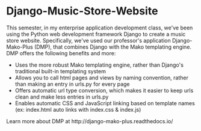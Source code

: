 # Django-Music-Store-Website
This semester, in my enterprise application development class, we've been using the Python web development framework Django to create a music store website. Specifically, we've used our professor's application Django-Mako-Plus (DMP), that combines Django with the Mako templating engine. DMP offers the following benefits and more:
<ul>
  <li>Uses the more robust Mako templating engine, rather than Django's traditional built-in templating system</li>
  <li>Allows you to call html pages and views by naming convention, rather than making an entry in urls.py for every page</li>
  <li>Offers automatic url type conversion, which makes it easier to keep urls clean and make less entries in urls.py</li>
  <li>Enables automatic CSS and JavaScript linking based on template names (ex: index.html auto links with index.css & index.js)</li>
</ul>
Learn more about DMP at http://django-mako-plus.readthedocs.io/
